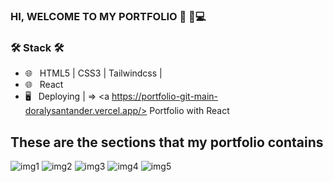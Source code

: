 ### HI, WELCOME TO MY PORTFOLIO  💼 🤝💻 



<h3>🛠 Stack 🛠 </h3>

- 🌐 &nbsp; HTML5 | CSS3 | Tailwindcss |
- 🌐 &nbsp; React 
- 🖥 &nbsp; Deploying | => <a https://portfolio-git-main-doralysantander.vercel.app/> Portfolio with React</a>
<h2> These are the sections that my portfolio contains </h2>

![img1](https://user-images.githubusercontent.com/86391179/162661510-f45e4261-a493-4bf1-8176-e9b321143e69.png)
![img2](https://user-images.githubusercontent.com/86391179/162661751-00d11e69-9f67-48f2-8a1e-042040ddc5d7.png)
![img3](https://user-images.githubusercontent.com/86391179/162661872-3222396a-335e-4a24-864e-04b2a56840f2.png)
![img4](https://user-images.githubusercontent.com/86391179/162662075-8e8b78ba-bd7e-466b-bed5-96534740a140.png)
![img5](https://user-images.githubusercontent.com/86391179/162662227-76bafe49-1431-4b34-a316-29bc0ec0aff5.png)






